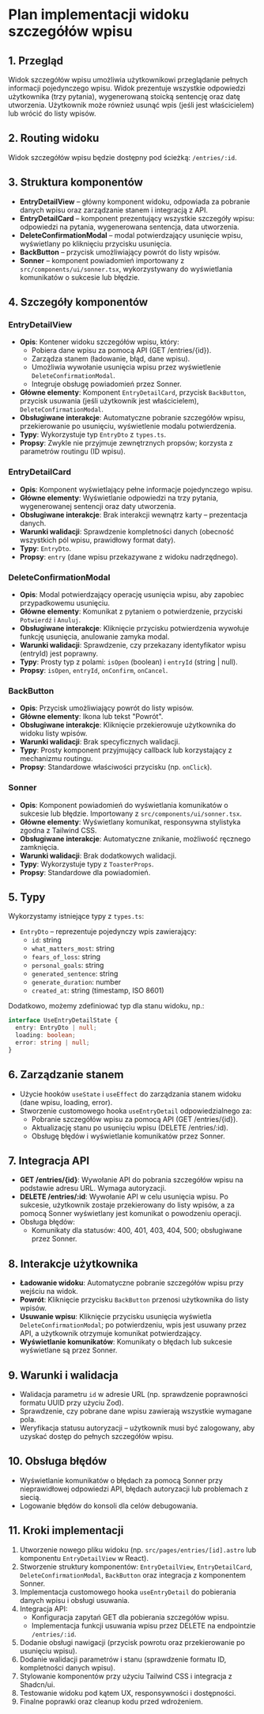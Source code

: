 # Plan implementacji widoku szczegółów wpisu

## 1. Przegląd

Widok szczegółów wpisu umożliwia użytkownikowi przeglądanie pełnych informacji pojedynczego wpisu. Widok prezentuje wszystkie odpowiedzi użytkownika (trzy pytania), wygenerowaną stoicką sentencję oraz datę utworzenia. Użytkownik może również usunąć wpis (jeśli jest właścicielem) lub wrócić do listy wpisów.

## 2. Routing widoku

Widok szczegółów wpisu będzie dostępny pod ścieżką: `/entries/:id`.

## 3. Struktura komponentów

- **EntryDetailView** – główny komponent widoku, odpowiada za pobranie danych wpisu oraz zarządzanie stanem i integracją z API.
- **EntryDetailCard** – komponent prezentujący wszystkie szczegóły wpisu: odpowiedzi na pytania, wygenerowana sentencja, data utworzenia.
- **DeleteConfirmationModal** – modal potwierdzający usunięcie wpisu, wyświetlany po kliknięciu przycisku usunięcia.
- **BackButton** – przycisk umożliwiający powrót do listy wpisów.
- **Sonner** – komponent powiadomień importowany z `src/components/ui/sonner.tsx`, wykorzystywany do wyświetlania komunikatów o sukcesie lub błędzie.

## 4. Szczegóły komponentów

### EntryDetailView

- **Opis**: Kontener widoku szczegółów wpisu, który:
  - Pobiera dane wpisu za pomocą API (GET /entries/{id}).
  - Zarządza stanem (ładowanie, błąd, dane wpisu).
  - Umożliwia wywołanie usunięcia wpisu przez wyświetlenie `DeleteConfirmationModal`.
  - Integruje obsługę powiadomień przez Sonner.
- **Główne elementy**: Komponent `EntryDetailCard`, przycisk `BackButton`, przycisk usuwania (jeśli użytkownik jest właścicielem), `DeleteConfirmationModal`.
- **Obsługiwane interakcje**: Automatyczne pobranie szczegółów wpisu, przekierowanie po usunięciu, wyświetlenie modalu potwierdzenia.
- **Typy**: Wykorzystuje typ `EntryDto` z `types.ts`.
- **Propsy**: Zwykle nie przyjmuje zewnętrznych propsów; korzysta z parametrów routingu (ID wpisu).

### EntryDetailCard

- **Opis**: Komponent wyświetlający pełne informacje pojedynczego wpisu.
- **Główne elementy**: Wyświetlanie odpowiedzi na trzy pytania, wygenerowanej sentencji oraz daty utworzenia.
- **Obsługiwane interakcje**: Brak interakcji wewnątrz karty – prezentacja danych.
- **Warunki walidacji**: Sprawdzenie kompletności danych (obecność wszystkich pól wpisu, prawidłowy format daty).
- **Typy**: `EntryDto`.
- **Propsy**: `entry` (dane wpisu przekazywane z widoku nadrzędnego).

### DeleteConfirmationModal

- **Opis**: Modal potwierdzający operację usunięcia wpisu, aby zapobiec przypadkowemu usunięciu.
- **Główne elementy**: Komunikat z pytaniem o potwierdzenie, przyciski `Potwierdź` i `Anuluj`.
- **Obsługiwane interakcje**: Kliknięcie przycisku potwierdzenia wywołuje funkcję usunięcia, anulowanie zamyka modal.
- **Warunki walidacji**: Sprawdzenie, czy przekazany identyfikator wpisu (entryId) jest poprawny.
- **Typy**: Prosty typ z polami: `isOpen` (boolean) i `entryId` (string | null).
- **Propsy**: `isOpen`, `entryId`, `onConfirm`, `onCancel`.

### BackButton

- **Opis**: Przycisk umożliwiający powrót do listy wpisów.
- **Główne elementy**: Ikona lub tekst "Powrót".
- **Obsługiwane interakcje**: Kliknięcie przekierowuje użytkownika do widoku listy wpisów.
- **Warunki walidacji**: Brak specyficznych walidacji.
- **Typy**: Prosty komponent przyjmujący callback lub korzystający z mechanizmu routingu.
- **Propsy**: Standardowe właściwości przycisku (np. `onClick`).

### Sonner

- **Opis**: Komponent powiadomień do wyświetlania komunikatów o sukcesie lub błędzie. Importowany z `src/components/ui/sonner.tsx`.
- **Główne elementy**: Wyświetlany komunikat, responsywna stylistyka zgodna z Tailwind CSS.
- **Obsługiwane interakcje**: Automatyczne znikanie, możliwość ręcznego zamknięcia.
- **Warunki walidacji**: Brak dodatkowych walidacji.
- **Typy**: Wykorzystuje typy z `ToasterProps`.
- **Propsy**: Standardowe dla powiadomień.

## 5. Typy

Wykorzystamy istniejące typy z `types.ts`:

- `EntryDto` – reprezentuje pojedynczy wpis zawierający:
  - `id`: string
  - `what_matters_most`: string
  - `fears_of_loss`: string
  - `personal_goals`: string
  - `generated_sentence`: string
  - `generate_duration`: number
  - `created_at`: string (timestamp, ISO 8601)

Dodatkowo, możemy zdefiniować typ dla stanu widoku, np.:

```typescript
interface UseEntryDetailState {
  entry: EntryDto | null;
  loading: boolean;
  error: string | null;
}
```

## 6. Zarządzanie stanem

- Użycie hooków `useState` i `useEffect` do zarządzania stanem widoku (dane wpisu, loading, error).
- Stworzenie customowego hooka `useEntryDetail` odpowiedzialnego za:
  - Pobranie szczegółów wpisu za pomocą API (GET /entries/{id}).
  - Aktualizację stanu po usunięciu wpisu (DELETE /entries/:id).
  - Obsługę błędów i wyświetlanie komunikatów przez Sonner.

## 7. Integracja API

- **GET /entries/{id}**: Wywołanie API do pobrania szczegółów wpisu na podstawie adresu URL. Wymaga autoryzacji.
- **DELETE /entries/:id**: Wywołanie API w celu usunięcia wpisu. Po sukcesie, użytkownik zostaje przekierowany do listy wpisów, a za pomocą Sonner wyświetlany jest komunikat o powodzeniu operacji.
- Obsługa błędów:
  - Komunikaty dla statusów: 400, 401, 403, 404, 500; obsługiwane przez Sonner.

## 8. Interakcje użytkownika

- **Ładowanie widoku**: Automatyczne pobranie szczegółów wpisu przy wejściu na widok.
- **Powrót**: Kliknięcie przycisku `BackButton` przenosi użytkownika do listy wpisów.
- **Usuwanie wpisu**: Kliknięcie przycisku usunięcia wyświetla `DeleteConfirmationModal`; po potwierdzeniu, wpis jest usuwany przez API, a użytkownik otrzymuje komunikat potwierdzający.
- **Wyświetlanie komunikatów**: Komunikaty o błędach lub sukcesie wyświetlane są przez Sonner.

## 9. Warunki i walidacja

- Walidacja parametru `id` w adresie URL (np. sprawdzenie poprawności formatu UUID przy użyciu Zod).
- Sprawdzenie, czy pobrane dane wpisu zawierają wszystkie wymagane pola.
- Weryfikacja statusu autoryzacji – użytkownik musi być zalogowany, aby uzyskać dostęp do pełnych szczegółów wpisu.

## 10. Obsługa błędów

- Wyświetlanie komunikatów o błędach za pomocą Sonner przy nieprawidłowej odpowiedzi API, błędach autoryzacji lub problemach z siecią.
- Logowanie błędów do konsoli dla celów debugowania.

## 11. Kroki implementacji

1. Utworzenie nowego pliku widoku (np. `src/pages/entries/[id].astro` lub komponentu `EntryDetailView` w React).
2. Stworzenie struktury komponentów: `EntryDetailView`, `EntryDetailCard`, `DeleteConfirmationModal`, `BackButton` oraz integracja z komponentem Sonner.
3. Implementacja customowego hooka `useEntryDetail` do pobierania danych wpisu i obsługi usuwania.
4. Integracja API:
   - Konfiguracja zapytań GET dla pobierania szczegółów wpisu.
   - Implementacja funkcji usuwania wpisu przez DELETE na endpointzie `/entries/:id`.
5. Dodanie obsługi nawigacji (przycisk powrotu oraz przekierowanie po usunięciu wpisu).
6. Dodanie walidacji parametrów i stanu (sprawdzenie formatu ID, kompletności danych wpisu).
7. Stylowanie komponentów przy użyciu Tailwind CSS i integracja z Shadcn/ui.
8. Testowanie widoku pod kątem UX, responsywności i dostępności.
9. Finalne poprawki oraz cleanup kodu przed wdrożeniem.
